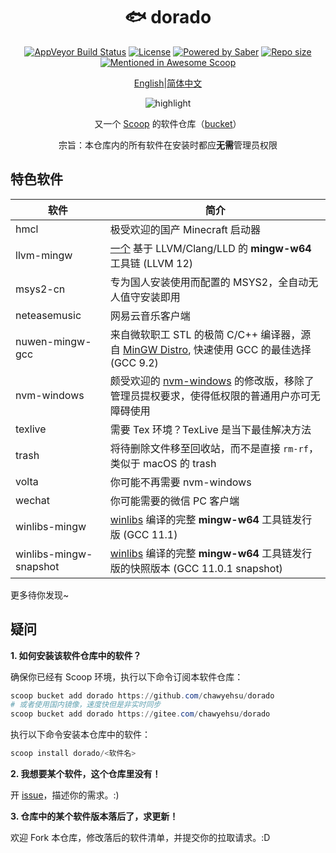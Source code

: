 <div align="center">
    <h1 align="center">🐟 dorado</h1>
    <p align="center">
        <a href="https://ci.appveyor.com/project/chawyehsu/dorado/branch/master"><img src="https://img.shields.io/appveyor/ci/chawyehsu/dorado/master.svg?style=flat-square&label=AppVeyor&logo=appveyor" alt="AppVeyor Build Status"></a>
        <a href="https://github.com/chawyehsu/dorado/blob/master/LICENSE"><img src="https://img.shields.io/github/license/chawyehsu/dorado.svg?style=flat-square" alt="License"></a>
        <a href="https://www.microsoft.com/en-us/windows"><img src="https://img.shields.io/badge/Target-Windows%2010-0067B8.svg?style=flat-square" alt="Powered by Saber" /></a>
        <a href="https://github.com/chawyehsu/dorado"><img src="https://img.shields.io/github/repo-size/chawyehsu/dorado.svg?style=flat-square" alt="Repo size"></a>
        <a href="https://github.com/scoopinstaller/awesome/blob/master/README.md" title="Awesome Scoop"><img src="https://awesome.re/mentioned-badge-flat.svg" alt="Mentioned in Awesome Scoop"></a>
    </p>
    <p align="center">
        <a href="README.md">English</a>|<a href="README.zh-Hans.md">简体中文</a>
    </p>
    <p align="center"><img align="center" src="https://user-images.githubusercontent.com/5764917/100413251-da9d0400-30b1-11eb-9bf8-3a97713e7730.gif" alt="highlight" /></p>
    <p align="center">
        又一个 <a href="https://github.com/lukesampson/scoop">Scoop</a> 的软件仓库（<a href="https://github.com/lukesampson/scoop/wiki/Buckets">bucket</a>）
    </p>
    <p align="center">
        宗旨：本仓库内的所有软件在安装时都应<strong>无需</strong>管理员权限
    </p>
</div>

特色软件
------------

| 软件 | 简介 |
|----------|-------------|
| hmcl | 极受欢迎的国产 Minecraft 启动器 |
| llvm-mingw | [一个](https://github.com/mstorsjo/llvm-mingw) 基于 LLVM/Clang/LLD 的 **mingw-w64** 工具链 (LLVM 12) |
| msys2-cn | 专为国人安装使用而配置的 MSYS2，全自动无人值守安装即用 |
| neteasemusic | 网易云音乐客户端 |
| nuwen-mingw-gcc | 来自微软职工 STL 的极简 C/C++ 编译器，源自 [MinGW Distro](https://nuwen.net/mingw.html), 快速使用 GCC 的最佳选择 (GCC 9.2) |
| nvm-windows | 颇受欢迎的 [nvm-windows](https://github.com/chawyehsu/nvm-windows) 的修改版，移除了管理员提权要求，使得低权限的普通用户亦可无障碍使用 |
| texlive | 需要 Tex 环境？TexLive 是当下最佳解决方法 |
| trash | 将待删除文件移至回收站，而不是直接 `rm-rf`，类似于 macOS 的 trash |
| volta | 你可能不再需要 nvm-windows |
| wechat | 你可能需要的微信 PC 客户端 |
| winlibs-mingw | [winlibs](http://winlibs.com/) 编译的完整 **mingw-w64** 工具链发行版 (GCC 11.1) |
| winlibs-mingw-snapshot | [winlibs](http://winlibs.com/) 编译的完整 **mingw-w64** 工具链发行版的快照版本 (GCC 11.0.1 snapshot) |

更多待你发现~

疑问
--------

**1. 如何安装该软件仓库中的软件？**

确保你已经有 Scoop 环境，执行以下命令订阅本软件仓库：

``` powershell
scoop bucket add dorado https://github.com/chawyehsu/dorado
# 或者使用国内镜像，速度快但是非实时同步
scoop bucket add dorado https://gitee.com/chawyehsu/dorado
```

执行以下命令安装本仓库中的软件：

``` powershell
scoop install dorado/<软件名>
```

**2. 我想要某个软件，这个仓库里没有！**

开 [issue](https://github.com/chawyehsu/dorado/issues)，描述你的需求。:)

**3. 仓库中的某个软件版本落后了，求更新！**

欢迎 Fork 本仓库，修改落后的软件清单，并提交你的拉取请求。:D
